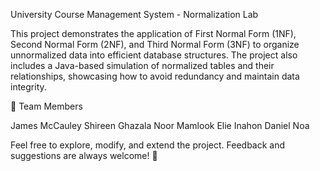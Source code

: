 University Course Management System - Normalization Lab

This project demonstrates the application of First Normal Form (1NF), Second Normal Form (2NF), and Third Normal Form (3NF) to organize unnormalized data into efficient database structures. The project also includes a Java-based simulation of normalized tables and their relationships, showcasing how to avoid redundancy and maintain data integrity.

👥 Team Members

James McCauley
Shireen Ghazala
Noor Mamlook
Elie Inahon
Daniel Noa

Feel free to explore, modify, and extend the project. Feedback and suggestions are always welcome! 🎉
